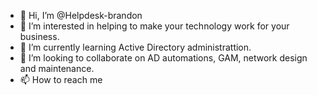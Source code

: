- 👋 Hi, I’m @Helpdesk-brandon
- 👀 I’m interested in helping to make your technology work for your business. 
- 🌱 I’m currently learning Active Directory administrattion. 
- 💞️ I’m looking to collaborate on AD automations, GAM, network design and maintenance. 
- 📫 How to reach me 

<!---
Helpdesk-brandon/Helpdesk-brandon is a ✨ special ✨ repository because its `README.md` (this file) appears on your GitHub profile.
You can click the Preview link to take a look at your changes.
--->
